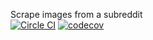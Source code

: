 Scrape images from a subreddit  
[![Circle CI](https://circleci.com/gh/m-butterfield/reddit_scraper.svg?style=svg)](https://circleci.com/gh/m-butterfield/reddit_scraper)
[![codecov](https://codecov.io/gh/m-butterfield/reddit_scraper/branch/master/graph/badge.svg)](https://codecov.io/gh/m-butterfield/reddit_scraper)
